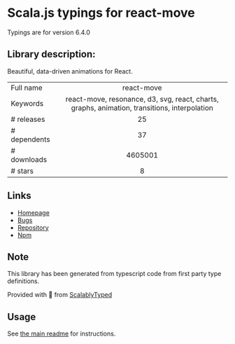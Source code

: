 
# Scala.js typings for react-move

Typings are for version 6.4.0

## Library description:
Beautiful, data-driven animations for React.

|                    |                 |
| ------------------ | :-------------: |
| Full name          | react-move |
| Keywords           | react-move, resonance, d3, svg, react, charts, graphs, animation, transitions, interpolation |
| # releases         | 25 |
| # dependents       | 37 |
| # downloads        | 4605001 |
| # stars            | 8 |

## Links
- [Homepage](https://github.com/sghall/react-move#readme)
- [Bugs](https://github.com/sghall/react-move/issues)
- [Repository](https://github.com/sghall/react-move)
- [Npm](https://www.npmjs.com/package/react-move)
    


## Note
This library has been generated from typescript code from first party type definitions.

Provided with :purple_heart: from [ScalablyTyped](https://github.com/oyvindberg/ScalablyTyped)

## Usage
See [the main readme](../../readme.md) for instructions.


